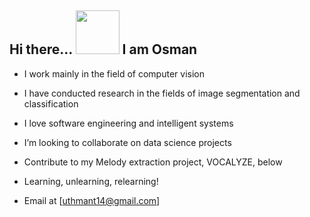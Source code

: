 ## Hi there... <img src="https://raw.githubusercontent.com/MartinHeinz/MartinHeinz/master/wave.gif" width="70" height="70"/>  I am Osman


- I work mainly in the field of computer vision

- I have conducted research in the fields of image segmentation and classification

- I love software engineering and intelligent systems

- I’m looking to collaborate on data science projects

- Contribute to my Melody extraction project, VOCALYZE, below

- Learning, unlearning, relearning!

- Email at [uthmant14@gmail.com]
